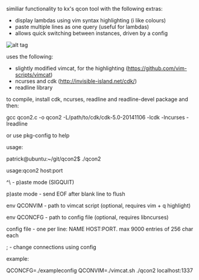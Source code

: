 similiar functionality to kx's qcon tool with the following extras:

- display lambdas using vim syntax highlighting (i like colours)
- paste multiple lines as one query (useful for lambdas)
- allows quick switching between instances, driven by a config

![alt tag](http://i.imgur.com/dVKYrvj.png)

uses the following:

- slightly modified vimcat, for the highlighting (https://github.com/vim-scripts/vimcat)
- ncurses and cdk (http://invisible-island.net/cdk/)
- readline library

to compile, install cdk, ncurses, readline and readline-devel package and then:

gcc qcon2.c -o qcon2 -L/path/to/cdk/cdk-5.0-20141106 -lcdk -lncurses -lreadline

or use pkg-config to help

usage:

patrick@ubuntu:~/git/qcon2$ ./qcon2

usage:qcon2 host:port

^\          - p)aste mode (SIGQUIT)

p)aste mode - send EOF after blank line to flush

env QCONVIM - path to vimcat script (optional, requires vim + q highlight)

env QCONCFG - path to config file   (optional, requires libncurses)

config file - one per line: NAME HOST:PORT. max 9000 entries of 256 char each

;<ENTER>    - change connections using config


example:

QCONCFG=./exampleconfig QCONVIM=./vimcat.sh ./qcon2 localhost:1337
